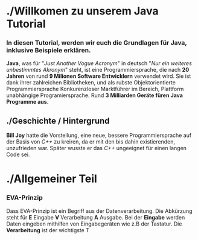 # ./Willkomen zu unserem Java Tutorial

### In diesen Tutorial, werden wir euch die Grundlagen für Java, inklusive Beispiele erklären.

 **Java**, was für "*Just Another Vogue Acronym*" in deutsch "*Nur ein weiteres unbestimmtes Akronym*" steht, ist eine Programmiersprache, die nach **20 Jahren** von rund **9 Milionen Software Entwicklern** verwendet wird. Sie ist dank ihrer zahlreichen Bibliotheken, und als rubste Objektorientierte Programmiersprache Konkurenzloser Marktführer im Bereich, Plattform unabhängige Programiersprache. Rund **3 Milliarden Geräte füren Java Programme aus**.

## ./Geschichte / Hintergrund

**Bill Joy** hatte die Vorstellung, eine neue, bessere Programmiersprache auf der Basis von *C++* zu kreiren, da er mit den bis dahin existierenden, unzufrieden war. Später wusste er das *C++* ungeeignet für einen langen Code sei. 


# ./Allgemeiner Teil

### EVA-Prinzip 

Dass EVA-Prinzip ist ein Begriff aus der Datenverarbeitung. Die Abkürzung steht für **E** Eingabe **V** Verarbeitung **A** Ausgabe.
Bei der **Eingabe** werden Daten eingeben mithilfen von Eingabegeräten wie z.B der Tastatur.
Die **Verarbeitung** ist der wichtigste T


























